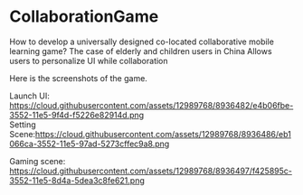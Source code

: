 # CollaborationGame
How to develop a universally designed co-located collaborative mobile learning game? The case of elderly and children users in China
Allows users to personalize UI while collaboration 

Here is the screenshots of the game. 

Launch UI: https://cloud.githubusercontent.com/assets/12989768/8936482/e4b06fbe-3552-11e5-9f4d-f5226e82914d.png   
Setting Scene:https://cloud.githubusercontent.com/assets/12989768/8936486/eb1066ca-3552-11e5-97ad-5273cffec9a8.png 

Gaming scene: https://cloud.githubusercontent.com/assets/12989768/8936497/f425895c-3552-11e5-8d4a-5dea3c8fe621.png
 
